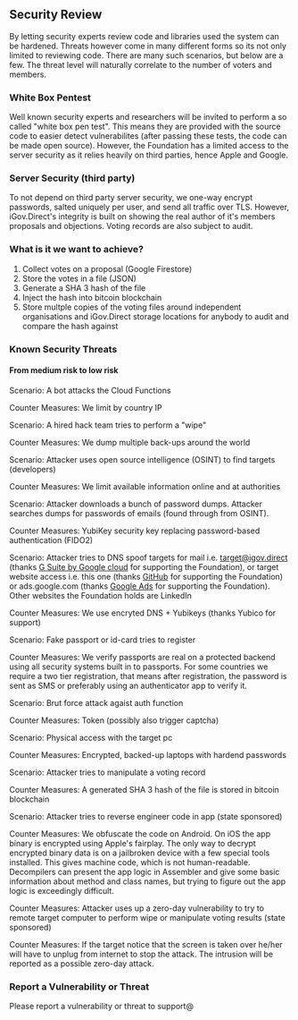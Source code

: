 ## Security Review

By letting security experts review code and libraries used the system can be hardened. Threats however come in many different forms so its not only limited to reviewing code. There are many such scenarios, but below are a few. The threat level will naturally correlate to the number of voters and members.

### White Box Pentest

Well known security experts and researchers will be invited to perform a so called "white box pen test". This means they are provided with the source code to easier detect vulnerabilites (after passing these tests, the code can be made open source). However, the Foundation has a limited access to the server security as it relies heavily on third parties, hence Apple and Google.

### Server Security (third party)

To not depend on third party server security, we one-way encrypt passwords, salted uniquely per user, and send all traffic over TLS. However, iGov.Direct's integrity is built on showing the real author of it's members proposals and objections. Voting records are also subject to audit.

### What is it we want to achieve?

1. Collect votes on a proposal (Google Firestore)
2. Store the votes in a file (JSON)
3. Generate a SHA 3 hash of the file
4. Inject the hash into bitcoin blockchain
5. Store multple copies of the voting files around independent organisations and iGov.Direct storage locations 
for anybody to audit and compare the hash against

### Known Security Threats

#### From medium risk to low risk

Scenario: A bot attacks the Cloud Functions

Counter Measures: We limit by country IP

Scenario: A hired hack team tries to perform a "wipe"

Counter Measures: We dump multiple back-ups around the world

Scenario: Attacker uses open source intelligence (OSINT) to find targets (developers)

Counter Measures: We limit available information online and at authorities

Scenario: Attacker downloads a bunch of password dumps. Attacker searches dumps for passwords of emails (found through from OSINT).

Counter Measures: YubiKey security key replacing password-based authentication (FIDO2)

Scenario: Attacker tries to DNS spoof targets for mail i.e. target@igov.direct (thanks [G Suite by Google cloud](https://gsuite.google.com) for supporting the Foundation), or target website access i.e. this one (thanks [GitHub](https://github.com) for supporting the Foundation) or ads.google.com (thanks [Google Ads](https://ads.google.com/home/) for supporting the Foundation). Other websites the Foundation holds are LinkedIn

Counter Measures: We use encryted DNS + Yubikeys (thanks Yubico for support)

Scenario: Fake passport or id-card tries to register

Counter Measures: We verify passports are real on a protected backend using all security systems built in to passports. 
For some countries we require a two tier registration, that means after registration, the password is sent as SMS or preferably
using an authenticator app to verify it.

Scenario: Brut force attack agaist auth function

Counter Measures: Token (possibly also trigger captcha) 

Scenario: Physical access with the target pc

Counter Measures: Encrypted, backed-up laptops with hardend passwords

Scenario: Attacker tries to manipulate a voting record

Counter Measures: A generated SHA 3 hash of the file is stored in bitcoin blockchain

Scenario: Attacker tries to reverse engineer code in app (state sponsored)

Counter Measures: We obfuscate the code on Android. On iOS the app binary is encrypted using Apple's fairplay. The only way to decrypt encrypted binary data is on a jailbroken device with a few special tools installed. This gives machine code, which is not human-readable. Decompilers can present the app logic in Assembler and give some basic information about method and class names, but trying to figure out the app logic is exceedingly difficult.

Counter Measures: Attacker uses up a zero-day vulnerability to try to remote target computer to perform wipe or manipulate voting results (state sponsored)

Counter Measures: If the target notice that the screen is taken over he/her will have to unplug from internet to stop the attack. The intrusion will be reported as a possible zero-day attack.

### Report a Vulnerability or Threat

Please report a vulnerability or threat to support@ 

